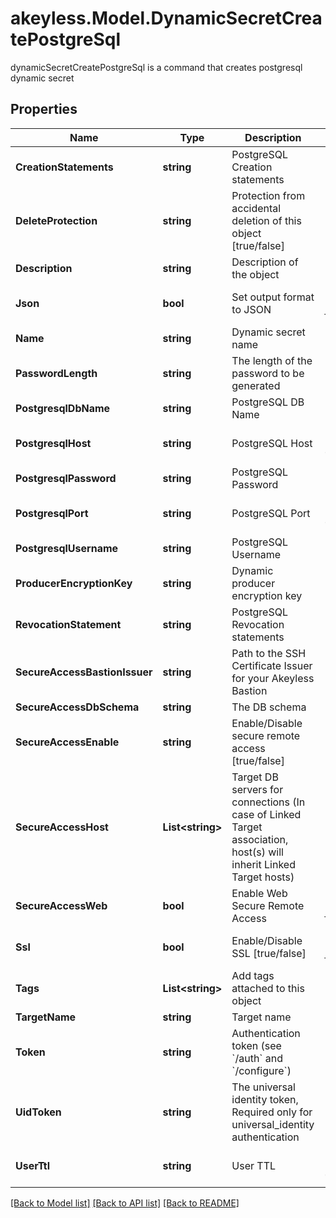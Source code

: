# akeyless.Model.DynamicSecretCreatePostgreSql
dynamicSecretCreatePostgreSql is a command that creates postgresql dynamic secret

## Properties

Name | Type | Description | Notes
------------ | ------------- | ------------- | -------------
**CreationStatements** | **string** | PostgreSQL Creation statements | [optional] 
**DeleteProtection** | **string** | Protection from accidental deletion of this object [true/false] | [optional] 
**Description** | **string** | Description of the object | [optional] 
**Json** | **bool** | Set output format to JSON | [optional] [default to false]
**Name** | **string** | Dynamic secret name | 
**PasswordLength** | **string** | The length of the password to be generated | [optional] 
**PostgresqlDbName** | **string** | PostgreSQL DB Name | [optional] 
**PostgresqlHost** | **string** | PostgreSQL Host | [optional] [default to "127.0.0.1"]
**PostgresqlPassword** | **string** | PostgreSQL Password | [optional] 
**PostgresqlPort** | **string** | PostgreSQL Port | [optional] [default to "5432"]
**PostgresqlUsername** | **string** | PostgreSQL Username | [optional] 
**ProducerEncryptionKey** | **string** | Dynamic producer encryption key | [optional] 
**RevocationStatement** | **string** | PostgreSQL Revocation statements | [optional] 
**SecureAccessBastionIssuer** | **string** | Path to the SSH Certificate Issuer for your Akeyless Bastion | [optional] 
**SecureAccessDbSchema** | **string** | The DB schema | [optional] 
**SecureAccessEnable** | **string** | Enable/Disable secure remote access [true/false] | [optional] 
**SecureAccessHost** | **List&lt;string&gt;** | Target DB servers for connections (In case of Linked Target association, host(s) will inherit Linked Target hosts) | [optional] 
**SecureAccessWeb** | **bool** | Enable Web Secure Remote Access | [optional] [default to false]
**Ssl** | **bool** | Enable/Disable SSL [true/false] | [optional] [default to false]
**Tags** | **List&lt;string&gt;** | Add tags attached to this object | [optional] 
**TargetName** | **string** | Target name | [optional] 
**Token** | **string** | Authentication token (see &#x60;/auth&#x60; and &#x60;/configure&#x60;) | [optional] 
**UidToken** | **string** | The universal identity token, Required only for universal_identity authentication | [optional] 
**UserTtl** | **string** | User TTL | [optional] [default to "60m"]

[[Back to Model list]](../README.md#documentation-for-models) [[Back to API list]](../README.md#documentation-for-api-endpoints) [[Back to README]](../README.md)

